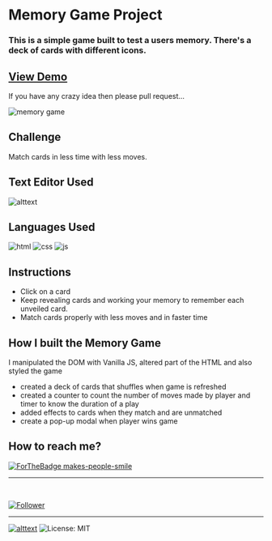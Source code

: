 # Memory Game Project

<h3>This is a simple game built to test a users memory. There's a deck of cards with different icons.</h3>

## [View Demo](https://prashantsingh20.github.io/Memory-Game/)

If you have any crazy idea then please pull request...


![memory game](https://user-images.githubusercontent.com/68744875/124828623-25122780-df95-11eb-9188-eb4f66defdf9.PNG)


## Challenge
Match cards in less time with less moves.


## Text Editor Used
![alttext](https://img.shields.io/badge/Visual_Studio_Code-0078D4?style=for-the-badge&logo=visual%20studio%20code&logoColor=white)

## Languages Used
<p float="left">

 ![html](https://img.shields.io/badge/HTML5-E34F26?style=for-the-badge&logo=html5&logoColor=white)
 ![css](https://img.shields.io/badge/CSS3-1572B6?style=for-the-badge&logo=css3&logoColor=white)
 ![js](https://img.shields.io/badge/JavaScript-F7DF1E?style=for-the-badge&logo=javascript&logoColor=black)
</p>

## Instructions
* Click on a card
* Keep revealing cards and working your memory to remember each unveiled card.
* Match cards properly with less moves and in faster time


## How I built the Memory Game
I manipulated the DOM with Vanilla JS, altered part of the HTML and also styled the game
* created a deck of cards that shuffles when game is refreshed
* created a counter to count the number of moves made by player and timer to know the duration of a play
* added effects to cards when they match and are unmatched
* create a pop-up modal when player wins game

 ## How to reach me?
 [ ![ForTheBadge makes-people-smile](https://img.shields.io/badge/Gmail-D14836?style=for-the-badge&logo=gmail&logoColor=white)](mailto:prashantsingh.prashant20@gmail.com)
 <hr>
 <br>

[![Follower](https://img.shields.io/github/followers/prashantsingh20?style=social)](https://github.com/prashantsingh20)
 <hr>

[![alttext](https://img.shields.io/badge/GitHub-100000?style=for-the-badge&logo=github&logoColor=white)](https://github.com/prashantsingh20)
![License: MIT](https://img.shields.io/badge/License-MIT-black.svg)
